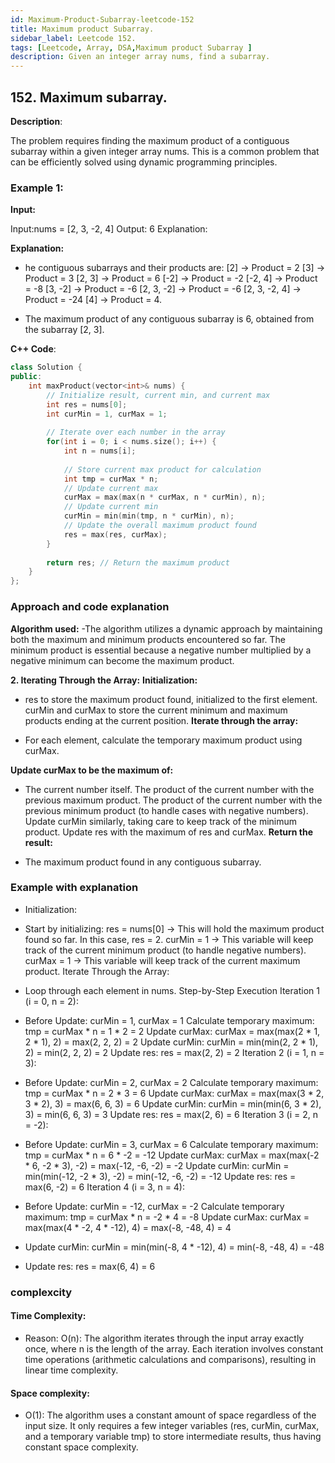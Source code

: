 ```yaml
---
id: Maximum-Product-Subarray-leetcode-152
title: Maximum product Subarray.
sidebar_label: Leetcode 152.
tags: [Leetcode, Array, DSA,Maximum product Subarray ]
description: Given an integer array nums, find a subarray.
---
```

 
## 152. Maximum subarray.
**Description**: 

 The problem requires finding the maximum product of a contiguous subarray within a given integer array nums. This is a common problem that can be efficiently solved using dynamic programming principles.

### Example 1:

**Input:**

Input:nums = [2, 3, -2, 4]
Output: 6
Explanation: 

**Explanation:** 
- he contiguous subarrays and their products are:
[2] → Product = 2
[3] → Product = 3
[2, 3] → Product = 6
[-2] → Product = -2
[-2, 4] → Product = -8
[3, -2] → Product = -6
[2, 3, -2] → Product = -6
[2, 3, -2, 4] → Product = -24
[4] → Product = 4.

- The maximum product of any contiguous subarray is 6, obtained from the subarray [2, 3].


 **C++ Code**:
```cpp
class Solution {
public:
    int maxProduct(vector<int>& nums) {
        // Initialize result, current min, and current max
        int res = nums[0];
        int curMin = 1, curMax = 1;
        
        // Iterate over each number in the array
        for(int i = 0; i < nums.size(); i++) {
            int n = nums[i];
                
            // Store current max product for calculation
            int tmp = curMax * n;
            // Update current max
            curMax = max(max(n * curMax, n * curMin), n);
            // Update current min
            curMin = min(min(tmp, n * curMin), n);
            // Update the overall maximum product found
            res = max(res, curMax);
        }
        
        return res; // Return the maximum product
    }
};

```
### Approach and code explanation ###
**Algorithm used:**
-The algorithm utilizes a dynamic approach by maintaining both the maximum and minimum products encountered so far. The minimum product is essential because a negative number multiplied by a negative minimum can become the maximum product.

**2. Iterating Through the Array:**
**Initialization:**

- res to store the maximum product found, initialized to the first element.
curMin and curMax to store the current minimum and maximum products ending at the current position.
**Iterate through the array:**

- For each element, calculate the temporary maximum product using curMax.
  
**Update curMax to be the maximum of:**

- The current number itself.
The product of the current number with the previous maximum product.
The product of the current number with the previous minimum product (to handle cases with negative numbers).
Update curMin similarly, taking care to keep track of the minimum product.
Update res with the maximum of res and curMax.
**Return the result:**

- The maximum product found in any contiguous subarray.

### Example with explanation ###
- Initialization:

- Start by initializing:
res = nums[0] → This will hold the maximum product found so far. In this case, res = 2.
curMin = 1 → This variable will keep track of the current minimum product (to handle negative numbers).
curMax = 1 → This variable will keep track of the current maximum product.
Iterate Through the Array:

- Loop through each element in nums.
Step-by-Step Execution
Iteration 1 (i = 0, n = 2):

- Before Update: curMin = 1, curMax = 1
Calculate temporary maximum:
tmp = curMax * n = 1 * 2 = 2
Update curMax:
curMax = max(max(2 * 1, 2 * 1), 2) = max(2, 2, 2) = 2
Update curMin:
curMin = min(min(2, 2 * 1), 2) = min(2, 2, 2) = 2
Update res:
res = max(2, 2) = 2
Iteration 2 (i = 1, n = 3):

- Before Update: curMin = 2, curMax = 2
Calculate temporary maximum:
tmp = curMax * n = 2 * 3 = 6
Update curMax:
curMax = max(max(3 * 2, 3 * 2), 3) = max(6, 6, 3) = 6
Update curMin:
curMin = min(min(6, 3 * 2), 3) = min(6, 6, 3) = 3
Update res:
res = max(2, 6) = 6
Iteration 3 (i = 2, n = -2):

- Before Update: curMin = 3, curMax = 6
Calculate temporary maximum:
tmp = curMax * n = 6 * -2 = -12
Update curMax:
curMax = max(max(-2 * 6, -2 * 3), -2) = max(-12, -6, -2) = -2
Update curMin:
curMin = min(min(-12, -2 * 3), -2) = min(-12, -6, -2) = -12
Update res:
res = max(6, -2) = 6
Iteration 4 (i = 3, n = 4):

- Before Update: curMin = -12, curMax = -2
Calculate temporary maximum:
tmp = curMax * n = -2 * 4 = -8
Update curMax:
curMax = max(max(4 * -2, 4 * -12), 4) = max(-8, -48, 4) = 4
- Update curMin:
curMin = min(min(-8, 4 * -12), 4) = min(-8, -48, 4) = -48
- Update res:
res = max(6, 4) = 6

### complexcity
#### Time Complexity:
- Reason: O(n): The algorithm iterates through the input array exactly once, where n is the length of the array. Each iteration involves constant time operations (arithmetic calculations and comparisons), resulting in linear time complexity.

#### Space complexity: #### 
- O(1): The algorithm uses a constant amount of space regardless of the input size. It only requires a few integer variables (res, curMin, curMax, and a temporary variable tmp) to store intermediate results, thus having constant space complexity.

